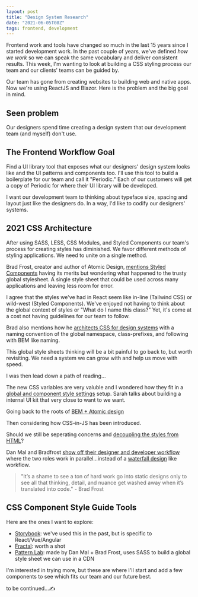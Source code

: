 ```yaml
---
layout: post
title: "Design System Research"
date: "2021-06-05T08Z"
tags: frontend, development
---
```


Frontend work and tools have changed so much in the last 15 years since I started development work. In the past couple of years, we've defined *how we work* so we can speak the same vocabulary and deliver consistent results. This week, I'm wanting to look at building a CSS styling process our team and our clients' teams can be guided by.

Our team has gone from creating websites to building web and native apps. Now we're using ReactJS and Blazor. Here is the problem and the big goal in mind.

## Seen problem

Our designers spend time creating a design system that our development team (and myself) don't use.

## The Frontend Workflow Goal

Find a UI library tool that exposes what our designers' design system looks like and the UI patterns and components too. I'll use this tool to build a boilerplate for our team and call it "Periodic." Each of our customers will get a copy of Periodic for where their UI library will be developed.

I want our development team to thinking about typeface size, spacing and layout just like the designers do. In a way, I'd like to codify our designers' systems.

## 2021 CSS Architecture

After using SASS, LESS, CSS Modules, and Styled Components our team's process for creating styles has diminished. We favor different methods of styling applications. We need to unite on a single method.

Brad Frost, creator and author of Atomic Design, [mentions Styled Components](https://youtu.be/TgWyyoofKIA?t=1601) having its merits but wondering what happened to the trusty global stylesheet. A single style sheet that could be used across many applications and leaving less room for error.

I agree that the styles we've had in React seem like in-line (Tailwind CSS) or wild-west (Styled Components). We've enjoyed not having to think about the global context of styles or "What do I name this class?" Yet, it's come at a cost not having guidelines for our team to follow.

Brad also mentions how he [architects CSS for design systems](https://bradfrost.com/blog/post/css-architecture-for-design-systems/) with a naming convention of the global namespace, class-prefixes, and following with BEM like naming.

This global style sheets thinking will be a bit painful to go back to, but worth revisiting. We need a system we can grow with and help us move with speed.

I was then lead down a path of reading...

The new CSS variables are very valuble and I wondered how they fit in a [global and component style settings](https://www.sarasoueidan.com/blog/style-settings-with-css-variables/) setup. Sarah talks about building a internal UI kit that very close to want to we want.

Going back to the roots of [BEM + Atomic design](https://clubmate.fi/oocss-acss-bem-smacss-what-are-they-what-should-i-use)

Then considering how CSS-in-JS has been introduced.

Should we still be seperating concerns and [decoupling the styles from HTML](https://www.smashingmagazine.com/2012/04/decoupling-html-from-css/)?

Dan Mal and Bradfrost [show off their designer and developer workflow](https://bradfrost.com/blog/post/designer-developer-workflow/) where the two roles work in parallel...instead of a [waterfall design](https://bradfrost.com/blog/post/your-sketch-library-is-not-a-design-system-redux/) like workflow.

> "It’s a shame to see a ton of hard work go into static designs only to see all that thinking, detail, and nuance get washed away when it’s translated into code." - Brad Frost

## CSS Component Style Guide Tools

Here are the ones I want to explore:

- [Storybook](https://storybook.js.org/?ref=chancesmith.io): we've used this in the past, but is specific to React/Vue/Angular
- [Fractal](https://fractal.build/?ref=chancesmith.io): worth a shot
- [Pattern Lab](https://patternlab.io/?ref=chancesmith.io): made by Dan Mal + Brad Frost, uses SASS to build a global style sheet we can use in a CDN

I'm interested in trying more, but these are where I'll start and add a few components to see which fits our team and our future best.

to be continued...✍️